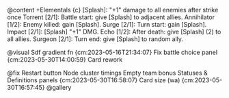 @content +Elementals {c}
    [Splash]: "+1" damage to all enemies after strike once
    Torrent [2/1]: Battle start: give [Splash] to adjacent allies.
    Annihilator [1/2]: Enemy killed: gain [Splash].
    Surge [2/1]: Turn start: gain [Splash].
    Impact [2/1]: [Splash] "+1" DMG.
    Echo [1/2]: After death: give [Splash] (2) to all allies.
    Surgeon [2/1]: Turn end: give [Splash] to random ally.

@visual
    Sdf gradient fn {cm:2023-05-16T21:34:07}
    Fix battle choice panel {cm:2023-05-30T14:00:59}
    Card rework

@fix 
    Restart button
    Node cluster timings
    Empty team bonus
    Statuses & Definitions panels {cm:2023-05-30T16:58:07}
    Card size (wa) {cm:2023-05-30T16:57:45}
@gallery
